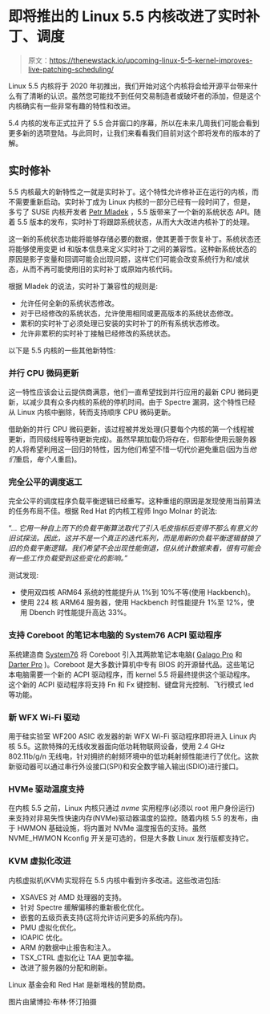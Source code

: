 # 即将推出的 Linux 5.5 内核改进了实时补丁、调度

> 原文：<https://thenewstack.io/upcoming-linux-5-5-kernel-improves-live-patching-scheduling/>

Linux 5.5 内核将于 2020 年初推出，我们开始对这个内核将会给开源平台带来什么有了清晰的认识。虽然您可能找不到任何交易制造者或破坏者的添加，但是这个内核确实有一些非常有趣的特性和改进。

5.4 内核的发布正式拉开了 5.5 合并窗口的序幕，所以在未来几周我们可能会看到更多新的选项登陆。与此同时，让我们来看看我们目前对这个即将发布的版本的了解。

## 实时修补

5.5 内核最大的新特性之一就是实时补丁。这个特性允许修补正在运行的内核，而不需要重新启动。实时补丁成为 Linux 内核的一部分已经有一段时间了，但是，多亏了 SUSE 内核开发者 [Petr Mladek](https://github.com/pmladek) ，5.5 版带来了一个新的系统状态 API。随着 5.5 版本的发布，实时补丁将跟踪系统状态，从而大大改进内核补丁的处理。

这一新的系统状态功能将能够存储必要的数据，使其更善于恢复补丁。系统状态还将能够使用变更 id 和版本信息来定义实时补丁之间的兼容性。这种新系统状态的原因是影子变量和回调可能会出现问题，这样它们可能会改变系统行为和/或状态，从而不再可能使用旧的实时补丁或原始内核代码。

根据 Mladek 的说法，实时补丁兼容性的规则是:

*   允许任何全新的系统状态修改。
*   对于已经修改的系统状态，允许使用相同或更高版本的系统状态修改。
*   累积的实时补丁必须处理已安装的实时补丁的所有系统状态修改。
*   允许非累积的实时补丁接触已经修改的系统状态。

以下是 5.5 内核的一些其他新特性:

### 并行 CPU 微码更新

这一特性应该会让云提供商满意，他们一直希望找到并行应用的最新 CPU 微码更新，以减少具有众多内核的系统的停机时间。由于 Spectre 漏洞，这个特性已经从 Linux 内核中删除，转而支持顺序 CPU 微码更新。

借助新的并行 CPU 微码更新，该过程被并发处理(只要每个内核的第一个线程被更新，而同级线程等待更新完成)。虽然早期加载仍将存在，但那些使用云服务器的人将希望利用这一回归的特性，因为他们希望不惜一切代价避免重启(因为当*他们*重启，*每个人*重启)。

### 完全公平的调度返工

完全公平的调度程序负载平衡逻辑已经重写。这种重组的原因是发现使用当前算法的任务布局不佳。根据 Red Hat 的内核工程师 Ingo Molnar 的说法:

“… *它用一种自上而下的负载平衡算法取代了引入毛皮指标后变得不那么有意义的旧试探法。因此，这并不是一个真正的迭代系列，而是用新的负载平衡逻辑替换了旧的负载平衡逻辑。我们希望不会出现性能倒退，但从统计数据来看，很有可能会有一些工作负载受到这些变化的影响。”*

测试发现:

*   使用双四核 ARM64 系统的性能提升从 1%到 10%不等(使用 Hackbench)。
*   使用 224 核 ARM64 服务器，使用 Hackbench 时性能提升 1%至 12%，使用 Dbench 时性能提升高达 33%。

### 支持 Coreboot 的笔记本电脑的 System76 ACPI 驱动程序

系统建造商 [System76](https://system76.com/) 将 Coreboot 引入其两款笔记本电脑( [Galago Pro](https://system76.com/laptops/galago) 和 [Darter Pro](https://system76.com/laptops/darter) )。Coreboot 是大多数计算机中专有 BIOS 的开源替代品。这些笔记本电脑需要一个新的 ACPI 驱动程序，而 kernel 5.5 将最终提供这个驱动程序。这个新的 ACPI 驱动程序将支持 Fn 和 Fx 键控制、键盘背光控制、飞行模式 led 等功能。

### 新 WFX Wi-Fi 驱动

用于硅实验室 WF200 ASIC 收发器的新 WFX Wi-Fi 驱动程序即将进入 Linux 内核 5.5。这款特殊的无线收发器面向低功耗物联网设备，使用 2.4 GHz 802.11b/g/n 无线电，针对拥挤的射频环境中的低功耗射频性能进行了优化。这款新驱动器可以通过串行外设接口(SPI)和安全数字输入输出(SDIO)进行接口。

### HVMe 驱动温度支持

在内核 5.5 之前，Linux 内核只通过 *nvme* 实用程序(必须以 root 用户身份运行)来支持对非易失性快速内存(NVMe)驱动器温度的监控。随着内核 5.5 的发布，由于 HWMON 基础设施，将内置对 NVMe 温度报告的支持。虽然 NVME_HWMON Kconfig 开关是可选的，但是大多数 Linux 发行版都支持它。

### KVM 虚拟化改进

内核虚拟机(KVM)实现将在 5.5 内核中看到许多改进。这些改进包括:

*   XSAVES 对 AMD 处理器的支持。
*   针对 Spectre 缓解偏移的重新极化优化。
*   嵌套的五级页表支持(这将允许访问更多的系统内存)。
*   PMU 虚拟化优化。
*   IOAPIC 优化。
*   ARM 的数据中止报告和注入。
*   TSX_CTRL 虚拟化让 TAA 更加幸福。
*   改进了服务器的分配和刷新。

Linux 基金会和 Red Hat 是新堆栈的赞助商。

图片由黛博拉·布林·怀汀拍摄

<svg xmlns:xlink="http://www.w3.org/1999/xlink" viewBox="0 0 68 31" version="1.1"><title>Group</title> <desc>Created with Sketch.</desc></svg>
